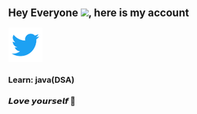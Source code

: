 ## Hey Everyone  <img src="https://github.com/TheDudeThatCode/TheDudeThatCode/blob/master/Assets/Hi.gif" height="25px">, here is my account

<!-- my twitter -->
<a href="https://twitter.com/Vanshika2063">
  <img width="70px" src="twitter.png"  />
</a>



<h3> Learn: java(DSA)<h3/>
<h3> 𝙇𝙤𝙫𝙚 𝙮𝙤𝙪𝙧𝙨𝙚𝙡𝙛 🌺 <h3/>

